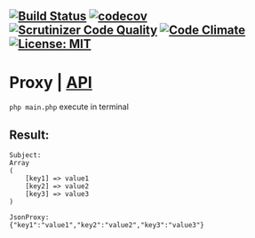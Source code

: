 [![Build Status](https://travis-ci.org/Jagepard/PhpDesignPatterns-Proxy.svg?branch=master)](https://travis-ci.org/Jagepard/PhpDesignPatterns-Proxy)
[![codecov](https://codecov.io/gh/Jagepard/PhpDesignPatterns-Proxy/branch/master/graph/badge.svg)](https://codecov.io/gh/Jagepard/PhpDesignPatterns-Proxy)
[![Scrutinizer Code Quality](https://scrutinizer-ci.com/g/Jagepard/PhpDesignPatterns-Proxy/badges/quality-score.png?b=master)](https://scrutinizer-ci.com/g/Jagepard/PhpDesignPatterns-Proxy/?branch=master)
[![Code Climate](https://codeclimate.com/github/Jagepard/PhpDesignPatterns-Proxy/badges/gpa.svg)](https://codeclimate.com/github/Jagepard/PhpDesignPatterns-Proxy)
[![License: MIT](https://img.shields.io/badge/license-MIT-498e7f.svg)](https://mit-license.org/)
-----

# Proxy | [API](https://github.com/Jagepard/PhpDesignPatterns-Proxy/blob/master/docs.md "Documentation API")

```php main.php``` execute in terminal

## Result:
```
Subject: 
Array
(
    [key1] => value1
    [key2] => value2
    [key3] => value3
)

JsonProxy: 
{"key1":"value1","key2":"value2","key3":"value3"}
```
